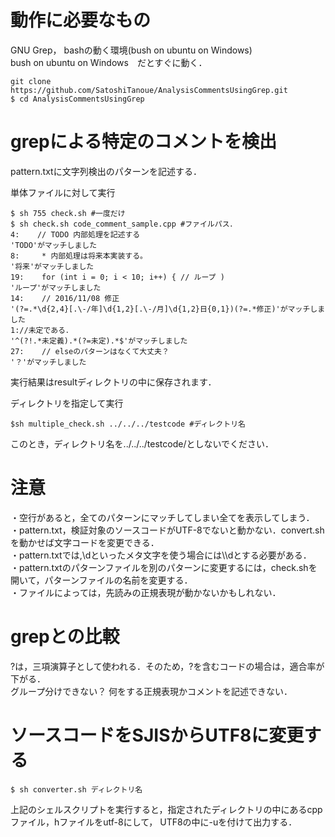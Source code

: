 # 動作に必要なもの
GNU Grep， bashの動く環境(bush on ubuntu on Windows)  
bush on ubuntu on Windows　だとすぐに動く．
```
git clone https://github.com/SatoshiTanoue/AnalysisCommentsUsingGrep.git
$ cd AnalysisCommentsUsingGrep
```
# grepによる特定のコメントを検出

pattern.txtに文字列検出のパターンを記述する．

単体ファイルに対して実行
```
$ sh 755 check.sh #一度だけ
$ sh check.sh code_comment_sample.cpp #ファイルパス．
4:    // TODO 内部処理を記述する
'TODO'がマッチしました
8:     * 内部処理は将来本実装する。
'将来'がマッチしました
19:    for (int i = 0; i < 10; i++) { // ループ )
'ループ'がマッチしました
14:    // 2016/11/08 修正
'(?=.*\d{2,4}[.\-/年]\d{1,2}[.\-/月]\d{1,2}日{0,1})(?=.*修正)'がマッチしました
1://未定である．
'^(?!.*未定義).*(?=未定).*$'がマッチしました
27:    // elseのパターンはなくて大丈夫？
'？'がマッチしました
```
実行結果はresultディレクトリの中に保存されます．

ディレクトリを指定して実行

```
$sh multiple_check.sh ../../../testcode #ディレクトリ名
```
このとき，ディレクトリ名を../../../testcode/としないでください．
# 注意

・空行があると，全てのパターンにマッチしてしまい全てを表示してしまう．  
・pattern.txt，検証対象のソースコードがUTF-8でないと動かない．convert.shを動かせば文字コードを変更できる．  
・pattern.txtでは,\dといったメタ文字を使う場合には\\\dとする必要がある．  
・pattern.txtのパターンファイルを別のパターンに変更するには，check.shを開いて，パターンファイルの名前を変更する．   
・ファイルによっては，先読みの正規表現が動かないかもしれない．    

# grepとの比較
?は，三項演算子として使われる．そのため，?を含むコードの場合は，適合率が下がる．  
グループ分けできない？ 何をする正規表現かコメントを記述できない．  

# ソースコードをSJISからUTF8に変更する

```
$ sh converter.sh ディレクトリ名 
```

上記のシェルスクリプトを実行すると，指定されたディレクトリの中にあるcppファイル，hファイルをutf-8にして，
UTF8の中に-uを付けて出力する．
